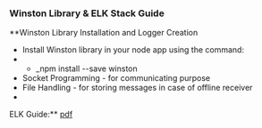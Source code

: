 ### Winston Library & ELK Stack Guide

**Winston Library Installation and Logger Creation
* Install Winston library in your node app using the command:
* * _npm install --save winston
* Socket Programming - for communicating purpose
* File Handling - for storing messages in case of offline receiver
* 
ELK Guide:** [pdf](assets/elk-guide.pdf)
